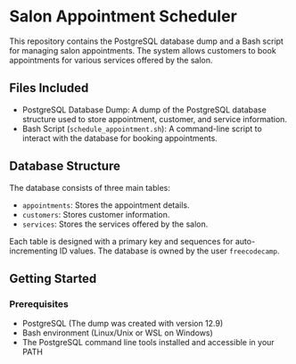 # Salon Appointment Scheduler

This repository contains the PostgreSQL database dump and a Bash script for managing salon appointments. The system allows customers to book appointments for various services offered by the salon.

## Files Included

- PostgreSQL Database Dump: A dump of the PostgreSQL database structure used to store appointment, customer, and service information.
- Bash Script (`schedule_appointment.sh`): A command-line script to interact with the database for booking appointments.

## Database Structure

The database consists of three main tables:

- `appointments`: Stores the appointment details.
- `customers`: Stores customer information.
- `services`: Stores the services offered by the salon.

Each table is designed with a primary key and sequences for auto-incrementing ID values. The database is owned by the user `freecodecamp`.

## Getting Started

### Prerequisites

- PostgreSQL (The dump was created with version 12.9)
- Bash environment (Linux/Unix or WSL on Windows)
- The PostgreSQL command line tools installed and accessible in your PATH
